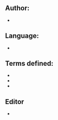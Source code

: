 <!-- If you are adding terms, change the pull request title to mention the terms added and language, or if there are a lot of them, the number of terms and language.

Examples:

Add definition for 'byte' (English)
Add definitions for 'agrégation', 'commentaire' (French)
Translate 5 terms (Spanish)
-->

## Author: 

- 

## Language: 

- 

## Terms defined:

- 
- 
- 

## Editor

- 

<!--Assign the PR based on the language to the correct editor(s):
| Language   | Person                       |
|:----------:|:----------------------------:|
| Afrikaans  | @jsteyn, @elletjies          |
| Arabic     | @BatoolMM                    |
| English    | @baileythegreen, @zkamvar    |
| French     | @fmichonneau                 |
| Japanese   | @masamiy, @naoe-tatara       |
| Portuguese | @beatrizmilz                 |
| Spanish    | @ian-flores                  |
-->

